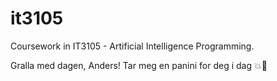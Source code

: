 # it3105
Coursework in IT3105 - Artificial Intelligence Programming.

Gralla med dagen, Anders!
Tar meg en panini for deg i dag 💥🥂
